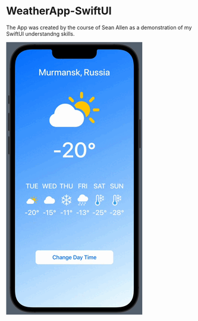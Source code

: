 # WeatherApp-SwiftUI
The App was created by the course of Sean Allen as a demonstration of my SwiftUI understandng skills.

![me](https://github.com/kulikmark/WeatherApp-SwiftUI/blob/main/WeatherApp-SwiftUI.gif)

